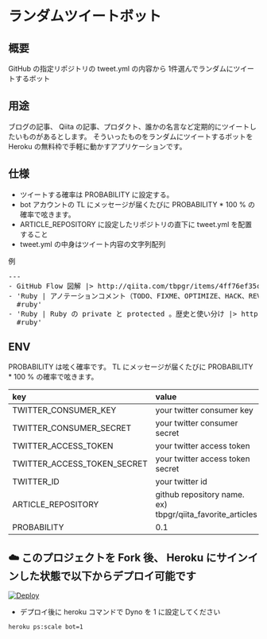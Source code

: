 # ランダムツイートボット
## 概要
GitHub の指定リポジトリの tweet.yml の内容から
1件選んでランダムにツイートするボット

## 用途
ブログの記事、 Qiita の記事、プロダクト、誰かの名言など定期的にツイートしたいものがあるとします。
そういったものをランダムにツイートするボットを Heroku の無料枠で手軽に動かすアプリケーションです。

## 仕様
* ツイートする確率は PROBABILITY に設定する。
* bot アカウントの TL にメッセージが届くたびに PROBABILITY * 100 % の確率で呟きます。
* ARTICLE_REPOSITORY に設定したリポジトリの直下に tweet.yml を配置すること
* tweet.yml の中身はツイート内容の文字列配列

例

<pre>
---
- GitHub Flow 図解 |> http://qiita.com/tbpgr/items/4ff76ef35c4ff0ec8314
- 'Ruby | アノテーションコメント（TODO、FIXME、OPTIMIZE、HACK、REVIEW） |> http://qiita.com/tbpgr/items/1c046a877c6be4d89876
  #ruby'
- 'Ruby | Ruby の private と protected 。歴史と使い分け |> http://qiita.com/tbpgr/items/6f1c0c7b77218f74c63e
  #ruby'
</pre>

## ENV
PROBABILITY は呟く確率です。
TL にメッセージが届くたびに PROBABILITY * 100 % の確率で呟きます。

|key|value|
|:--|:--|
|TWITTER_CONSUMER_KEY|your twitter consumer key|
|TWITTER_CONSUMER_SECRET|your twitter consumer secret|
|TWITTER_ACCESS_TOKEN|your twitter access token|
|TWITTER_ACCESS_TOKEN_SECRET|your twitter access token secret|
|TWITTER_ID|your twitter id|
|ARTICLE_REPOSITORY|github repository name. ex) tbpgr/qiita_favorite_articles|
|PROBABILITY|0.1|

## :cloud: このプロジェクトを Fork 後、 Heroku にサインインした状態で以下からデプロイ可能です
<a href="https://heroku.com/deploy">
  <img src="https://www.herokucdn.com/deploy/button.png" alt="Deploy">
</a>

* デプロイ後に heroku コマンドで Dyno を 1 に設定してください

~~~
heroku ps:scale bot=1
~~~
